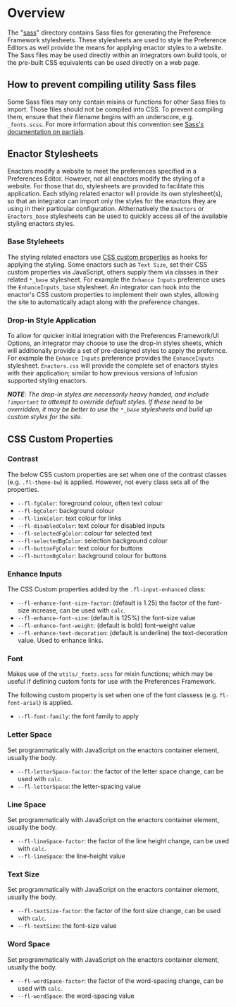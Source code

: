 # Overview

The "[sass](./)" directory contains Sass files for generating the Preference Framework stylesheets. These stylesheets
are used to style the Preference Editors as well provide the means for applying enactor styles to a website. The Sass
files may be used directly within an integrators own build tools, or the pre-built CSS equivalents can be used directly
on a web page.

## How to prevent compiling utility Sass files

Some Sass files may only contain mixins or functions for other Sass files to import. Those files should not be
compiled into CSS. To prevent compiling them, ensure that their filename begins with an underscore, e.g. `_fonts.scss`.
For more information about this convention see [Sass's documentation on partials](https://sass-lang.com/guide#topic-4).

## Enactor Stylesheets

Enactors modify a website to meet the preferences specified in a Preferences Editor. However, not all enactors modify
the styling of a website. For those that do, stylesheets are provided to facilitate this application. Each stlying
related enactor will provide its own stylesheet(s), so that an integrator can import only the styles for the enactors
they are using in their particular configuration. Althernatively the `Enactors` or `Enactors_base` stylesheets can be
used to quickly access all of the available styling enactors styles.

### Base Styleheets

The styling related enactors use [CSS custom properties](https://developer.mozilla.org/en-US/docs/Web/CSS/Using_CSS_custom_properties)
as hooks for applying the styling. Some enactors such as `Text Size`, set their CSS custom properties via JavaScript,
others supply them via classes in their related `*_base` stylesheet. For example the `Enhance Inputs` preference uses
the `EnhanceInputs_base` stylesheet. An integrator can hook into the enactor's CSS custom properties to implement their
own styles, allowing the site to automatically adapt along with the preference changes.

### Drop-in Style Application

To allow for quicker initial integration with the Preferences Framework/UI Options, an integrator may choose to use the
drop-in styles sheets, which will additionally provide a set of pre-designed styles to apply the prefernce. For example
the `Enhance Inputs` preference provides the `EnhanceInputs` stylesheet. `Enactors.css` will provide the complete set of
enactors styles with their application; similar to how previous versions of Infusion supported styling enactors.

_**NOTE**: The drop-in styles are necessarily heavy handed, and include `!important` to attempt to override default
styles. If these need to be overridden, it may be better to use the `*_base` stylesheets and build up custom styles for
the site._

## CSS Custom Properties

### Contrast

The below CSS custom properties are set when one of the contrast classes (e.g. `.fl-theme-bw`) is applied. However, not
every class sets all of the properties.

* `--fl-fgColor`: foreground colour, often text colour
* `--fl-bgColor`: background colour
* `--fl-linkColor`: text colour for links
* `--fl-disabledColor`: text colour for disabled inputs
* `--fl-selectedFgColor`: colour for selected text
* `--fl-selectedBgColor`: selection background colour
* `--fl-buttonFgColor`: text colour for buttons
* `--fl-buttonBgColor`: background colour for buttons

### Enhance Inputs

The CSS Custom properties added by the `.fl-input-enhanced` class:

* `--fl-enhance-font-size-factor`: (default is 1.25) the factor of the font-size increase, can be used with `calc`.
* `--fl-enhance-font-size`: (default is 125%) the font-size value
* `--fl-enhance-font-weight`: (default is bold) font-weight value
* `--fl-enhance-text-decoration`: (default is underline) the text-decoration value. Used to enhance links.

### Font

Makes use of the `utils/_fonts.scss` for mixin functions; which may be useful if defining custom fonts for use with the
Preferences Framework.

The following custom property is set when one of the font classess (e.g. `fl-font-arial`) is applied.

* `--fl-font-family`: the font family to apply

### Letter Space

Set programmatically with JavaScript on the enactors container element, usually the body.

* `--fl-letterSpace-factor`: the factor of the letter space change, can be used with `calc`.
* `--fl-letterSpace`: the letter-spacing value

### Line Space

Set programmatically with JavaScript on the enactors container element, usually the body.

* `--fl-lineSpace-factor`: the factor of the line height change, can be used with `calc`.
* `--fl-lineSpace`: the line-height value

### Text Size

Set programmatically with JavaScript on the enactors container element, usually the body.

* `--fl-textSize-factor`: the factor of the font size change, can be used with `calc`.
* `--fl-textSize`: the font-size value

### Word Space

Set programmatically with JavaScript on the enactors container element, usually the body.

* `--fl-wordSpace-factor`: the factor of the word-spacing change, can be used with `calc`.
* `--fl-wordSpace`: the word-spacing value
